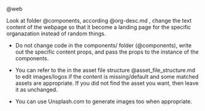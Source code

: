 @web

Look at folder @components, according @org-desc.md , change the text content of the webpage so that it become a landing page for the specific organazation instead of random things.

- Do not change code in the components/ folder (@components), write out the specific content props, and pass the props to the instance of the components.

- You can refer to the in the asset file structure @asset_file_structure.md to edit images/logos if the content is missing/default and some matched assets are appropriate. If you did not find the asset you want, then leave it as unchanged.

- You can use Unsplash.com to generate images too when appropriate.